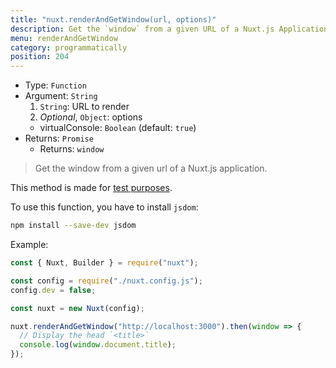 ```yaml
---
title: "nuxt.renderAndGetWindow(url, options)"
description: Get the `window` from a given URL of a Nuxt.js Application.
menu: renderAndGetWindow
category: programmatically
position: 204
---
```


- Type: `Function`
- Argument: `String`
  1. `String`: URL to render
  2. _Optional_, `Object`: options
  - virtualConsole: `Boolean` (default: `true`)
- Returns: `Promise`
  - Returns: `window`

> Get the window from a given url of a Nuxt.js application.

<div class="Alert Alert--orange">

This method is made for [test purposes](/guide/development-tools#end-to-end-testing).

</div>

To use this function, you have to install `jsdom`:

```bash
npm install --save-dev jsdom
```

Example:

```js
const { Nuxt, Builder } = require("nuxt");

const config = require("./nuxt.config.js");
config.dev = false;

const nuxt = new Nuxt(config);

nuxt.renderAndGetWindow("http://localhost:3000").then(window => {
  // Display the head `<title>`
  console.log(window.document.title);
});
```
